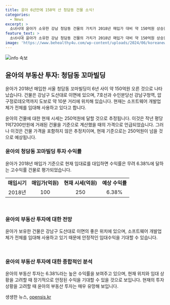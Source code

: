 ```yaml
---
title: 윤아 6년만에 150억 산 청담동 건물 소식!
categories:
  - News
excerpt: >
  소녀시대 윤아가 소유한 강남 청담동 건물의 가치가 2018년 매입가 대비 약 150억원 상승한 것으로 나타났다. 3.3㎡당 7068만원에 100억원에 매입한 건물은 현재 250억원으로 추정되며, 소프트웨어 개발업체에 임대 중인 것으로 알려졌다. 높은 수익률을 기록한 이 건물은 윤아의 투자에 대한 호전적인 결과를 보여주고 있다.
feature_text: >
  소녀시대 윤아가 소유한 강남 청담동 건물의 가치가 2018년 매입가 대비 약 150억원 상승한 것으로 나타났다. 3.3㎡당 7068만원에 100억원에 매입한 건물은 현재 250억원으로 추정되며, 소프트웨어 개발업체에 임대 중인 것으로 알려졌다. 높은 수익률을 기록한 이 건물은 윤아의 투자에 대한 호전적인 결과를 보여주고 있다.
image: 'https://www.behealthy4u.com/wp-content/uploads/2024/06/koreanews.jpg'
---
```


<p><img src="https://www.behealthy4u.com/wp-content/uploads/2024/06/koreanews.jpg" alt="info 속보" /></p>

<h2 data-ke-size="size26">윤아의 부동산 투자: 청담동 꼬마빌딩</h2>

<p>윤아가 2018년 매입한 서울 청담동 꼬마빌딩이 6년 사이 약 150억원 오른 것으로 나타났습니다. 건물은 강남구 도산대로 이면에 있으며, 7호선과 수인분당선 강남구청역, 압구정로데오역까지 도보로 약 10분 거리에 위치해 있습니다. 현재는 소프트웨어 개발업체가 전체를 임대해 사용하고 있다고 합니다.</p>

<p data-ke-size="size16">윤아의 건물에 대한 현재 시세는 250억원에 달할 것으로 추정됩니다. 이것은 작년 평당 1억7200만원에 거래된 건물을 기준으로 계산했을 때의 가격으로 언급되었습니다. 그러나 이것은 건물 가격을 포함하지 않은 추정치이며, 현재 기준으로는 250억원이 넘을 것으로 예상됩니다.</p>

<h3 data-ke-size="size24"><b>윤아의 청담동 꼬마빌딩 투자 수익률</b></h3>

<p>윤아가 2018년 매입가 기준으로 현재 임대료를 대입하면 수익률은 무려 6.38%에 달하는 고수익률 건물로 평가되었습니다.</p>

<table>
    <tr>
        <td style="text-align: center; height: 17px;"><b>매입시기</b></td>
        <td style="text-align: center; height: 17px;"><b>매입가(억원)</b></td>
        <td style="text-align: center; height: 17px;"><b>현재 시세(억원)</b></td>
        <td style="text-align: center; height: 17px;"><b>예상 수익률</b></td>
    </tr>
    <tr>
        <td style="text-align: center; height: 17px;">2018년</td>
        <td style="text-align: center; height: 17px;">100</td>
        <td style="text-align: center; height: 17px;">250</td>
        <td style="text-align: center; height: 17px;">6.38%</td>
    </tr>
</table>

<p data-ke-size="size16">&nbsp;</p>

<h3 data-ke-size="size24"><b>윤아의 부동산 투자에 대한 전망</b></h3>

<p>윤아가 보유한 건물은 강남구 도산대로 이면의 좋은 위치에 있으며, 소프트웨어 개발업체가 전체를 임대해 사용하고 있기 때문에 안정적인 임대수익을 기대할 수 있습니다.</p>

<p data-ke-size="size16">&nbsp;</p>

<h3 data-ke-size="size24"><b>윤아의 부동산 투자에 대한 종합적인 분석</b></h3>

<p>윤아의 부동산 투자는 6.38%라는 높은 수익률을 보여주고 있으며, 현재 위치와 임대 상황을 고려할 때 장기적으로 안정된 수익을 기대할 수 있을 것으로 보입니다. 현재의 투자 상황을 고려할 때 윤아의 부동산 투자는 매우 유망해 보입니다.</p>
생생한 뉴스, <a href="https://opensis.kr" rel="dofollow">opensis.kr</a>


